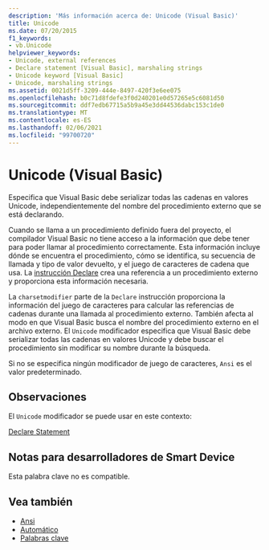 ```yaml
---
description: 'Más información acerca de: Unicode (Visual Basic)'
title: Unicode
ms.date: 07/20/2015
f1_keywords:
- vb.Unicode
helpviewer_keywords:
- Unicode, external references
- Declare statement [Visual Basic], marshaling strings
- Unicode keyword [Visual Basic]
- Unicode, marshaling strings
ms.assetid: 0021d5ff-3209-444e-8497-420f3e6ee075
ms.openlocfilehash: b0c71d8fdefe3f0d240201e0d57265e5c6081d50
ms.sourcegitcommit: ddf7edb67715a5b9a45e3dd44536dabc153c1de0
ms.translationtype: MT
ms.contentlocale: es-ES
ms.lasthandoff: 02/06/2021
ms.locfileid: "99700720"
---
```

# <a name="unicode-visual-basic"></a>Unicode (Visual Basic)

Especifica que Visual Basic debe serializar todas las cadenas en valores Unicode, independientemente del nombre del procedimiento externo que se está declarando.  
  
 Cuando se llama a un procedimiento definido fuera del proyecto, el compilador Visual Basic no tiene acceso a la información que debe tener para poder llamar al procedimiento correctamente. Esta información incluye dónde se encuentra el procedimiento, cómo se identifica, su secuencia de llamada y tipo de valor devuelto, y el juego de caracteres de cadena que usa. La [instrucción Declare](../statements/declare-statement.md) crea una referencia a un procedimiento externo y proporciona esta información necesaria.  
  
 La `charsetmodifier` parte de la `Declare` instrucción proporciona la información del juego de caracteres para calcular las referencias de cadenas durante una llamada al procedimiento externo. También afecta al modo en que Visual Basic busca el nombre del procedimiento externo en el archivo externo. El `Unicode` modificador especifica que Visual Basic debe serializar todas las cadenas en valores Unicode y debe buscar el procedimiento sin modificar su nombre durante la búsqueda.  
  
 Si no se especifica ningún modificador de juego de caracteres, `Ansi` es el valor predeterminado.  
  
## <a name="remarks"></a>Observaciones  

 El `Unicode` modificador se puede usar en este contexto:  
  
 [Declare Statement](../statements/declare-statement.md)  
  
## <a name="smart-device-developer-notes"></a>Notas para desarrolladores de Smart Device  

 Esta palabra clave no es compatible.  
  
## <a name="see-also"></a>Vea también

- [Ansi](ansi.md)
- [Automático](auto.md)
- [Palabras clave](../keywords/index.md)
